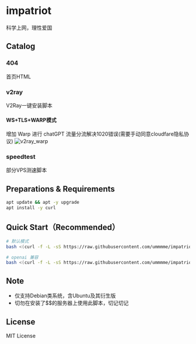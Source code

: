 # impatriot
科学上网，理性爱国

## Catalog
### 404
首页HTML

### v2ray
V2Ray一键安装脚本

#### WS+TLS+WARP模式
增加 Warp 进行 chatGPT 流量分流解决1020错误(需要手动同意cloudfare隐私协议)
![v2ray_warp](https://github.com/ummmme/impatriot/assets/img/v2ray_warp.png)

### speedtest
部分VPS测速脚本

## Preparations & Requirements
```bash
apt update && apt -y upgrade 
apt install -y curl
```

## Quick Start（Recommended）
```bash
# 默认模式
bash <(curl -f -L -sS https://raw.githubusercontent.com/ummmme/impatriot/master/v2ray/ws_tls/install.sh)

# openai 兼容 
bash <(curl -f -L -sS https://raw.githubusercontent.com/ummmme/impatriot/master/v2ray/ws_tls_warp/install.sh)
```

## Note
- 仅支持Debian类系统，含Ubuntu及其衍生版
- 切勿在安装了$$的服务器上使用此脚本，切记切记

## License
MIT License
